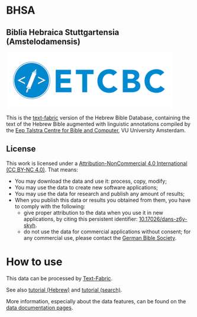 # BHSA

## Biblia Hebraica Stuttgartensia (Amstelodamensis)
![etcbc](programs/images/etcbc.png)

This is the
[text-fabric](https://github.com/ETCBC/text-fabric/wiki)
version of the Hebrew Bible Database,
containing the text of the Hebrew Bible augmented with linguistic annotations compiled by the
[Eep Talstra Centre for Bible and Computer](http://www.godgeleerdheid.vu.nl/en/research/institutes-and-centres/eep-talstra-centre-for-bible-and-computer/index.aspx), VU University Amsterdam.

## License

This work is licensed under a
[Attribution-NonCommercial 4.0 International (CC BY-NC 4.0)](https://creativecommons.org/licenses/by-nc/4.0/).
That means:

* You may download the data and use it: process, copy, modify;
* You may use the data to create new software applications;
* You may use the data for research and publish any amount of results;
* When you publish this data or results you obtained from them, you have to comply with the following:
  * give proper attribution to the data when you use it in new applications,
    by citing this persistent identifier:
    [10.17026/dans-z6y-skyh](http://dx.doi.org/10.17026%2Fdans-z6y-skyh).
  * do not use the data for commercial applications without consent;
    for any commercial use, please contact the
    [German Bible Society](zentrale@dbg.de).

# How to use

This data can be processed by 
[Text-Fabric](https://github.com/ETCBC/text-fabric/wiki).

See also 
[tutorial (Hebrew)](https://github.com/etcbc/text-fabric/blob/master/docs/tutorial.ipynb)
and
[tutorial (search)](https://github.com/etcbc/text-fabric/blob/master/docs/searchTutorial.ipynb).

More information, especially about the data features, can be found on the
[data documentation pages](https://etcbc.github.io/bhsa/).

